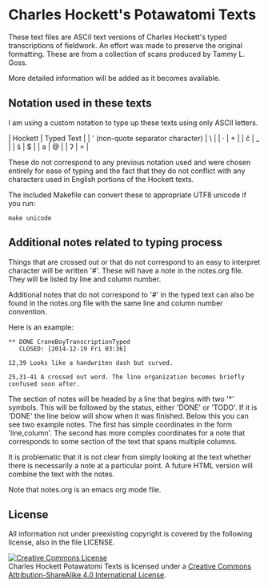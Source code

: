 # Charles Hockett's Potawatomi Texts

These text files are ASCII text versions of Charles Hockett's typed
transcriptions of fieldwork. An effort was made to preserve the
original formatting. These are from a collection of scans produced by
Tammy L. Goss.

More detailed information will be added as it becomes available.

## Notation used in these texts

I am using a custom notation to type up these texts using only ASCII
letters.

| Hockett                           | Typed Text |
| ' (non-quote separator character) | \          |
| ·                                 | +          |
| č                                 | _          |
| š                                 | $          |
| ə                                 | @          |
| ʔ                                 | =          |

These do not correspond to any previous notation used and were chosen
entirely for ease of typing and the fact that they do not conflict
with any characters used in English portions of the Hockett texts.

The included Makefile can convert these to appropriate UTF8 unicode if
you run:

    make unicode

## Additional notes related to typing process

Things that are crossed out or that do not correspond to an easy to
interpret character will be written '#'. These will have a note in the
notes.org file. They will be listed by line and column number.

Additional notes that do not correspond to '#' in the typed text can
also be found in the notes.org file with the same line and column
number convention.

Here is an example:

    ** DONE CraneBoyTranscriptionTyped
       CLOSED: [2014-12-19 Fri 03:36]
    
    12,39 Looks like a handwriten dash but curved.
    
    25,31-41 A crossed out word. The line organization becomes briefly
    confused soon after.
    
The section of notes will be headed by a line that begins with two '*'
symbols. This will be followed by the status, either 'DONE' or
'TODO'. If it is 'DONE' the line below will show when it was
finished. Below this you can see two example notes. The first has
simple coordinates in the form 'line,column'. The second has more
complex coordinates for a note that corresponds to some section of the
text that spans multiple columns.

It is problematic that it is not clear from simply looking at the text
whether there is necessarily a note at a particular point. A future
HTML version will combine the text with the notes.

Note that notes.org is an emacs org mode file.

## License

All information not under preexisting copyright is covered by the
following license, also in the file LICENSE.

<a rel="license"
href="http://creativecommons.org/licenses/by-sa/4.0/"><img
alt="Creative Commons License" style="border-width:0"
src="https://i.creativecommons.org/l/by-sa/4.0/88x31.png" /></a><br
/><span xmlns:dct="http://purl.org/dc/terms/"
property="dct:title">Charles Hockett Potawatomi Texts</span> is
licensed under a <a rel="license"
href="http://creativecommons.org/licenses/by-sa/4.0/">Creative Commons
Attribution-ShareAlike 4.0 International License</a>.

